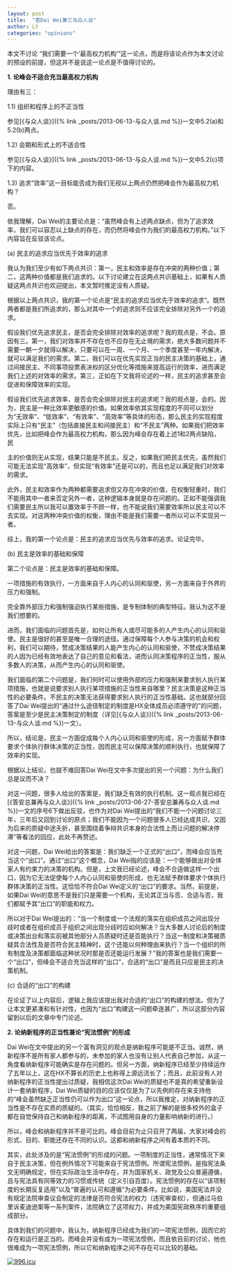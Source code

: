 ```yaml
---
layout: post
title:  "答Dai Wei兼三与众人谈"
author: LY
categories: "opinions"
---
```

本文不讨论 “我们需要一个‘最高权力机构’”这一论点，而是将该论点作为本文讨论的预设的前提，但这并不是说这一论点是不值得讨论的。

**1. 论峰会不适合充当最高权力机构**

理由有三：

1.1) 组织和程序上的不正当性

参见[《与众人谈》]({% link _posts/2013-06-13-与众人谈.md %})一文中5.2(a)和5.2(b)两点。

1.2) 会期和形式上的不适合性

参见[《与众人谈》]({% link _posts/2013-06-13-与众人谈.md %})一文中5.2(c)项下的内容。

1.3) 追求“效率”这一目标能否成为我们无视以上两点仍然把峰会作为最高权力机构？

否。

依我理解，Dai Wei的主要论点是：“虽然峰会有上述两点缺点，但为了追求效率，我们可以容忍以上缺点的存在，而仍然将峰会作为我们的最高权力机构。”以下内容旨在反驳该论点。

(a) 民主的追求应当优先于效率的追求

我认为我们至少有如下两点共识：第一，民主和效率是存在冲突的两种价值；第二，这两种价值都是我们追求的。以下讨论建立在这两点共识基础上，如果有人质疑这两点共识也欢迎提出，本文暂时推定没有人质疑。

根据以上两点共识，我的第一个论点是“民主的追求应当优先于效率的追求”。既然两者都是我们所追求的，那么对其中一个的追求则不应该完全排除对另外一个的追求。

假设我们优先追求民主，是否会完全排除对效率的追求呢？我的观点是，不会。原因有三。第一，我们对效率并不存在也不应存在无止境的需求，绝大多数问题并不需要一朝一夕就得以解决，只要可以在一周、一个月、一个季度甚至一年内解决，就可以满足我们的需求。第二，我们可以在优先实现正当的民主决策的基础上，通过间接民主、不同事项投票表决权的区分优化等措施来提高运行的效率，进而满足我们上述的对效率的需求。第三，正如在下文我将论述的一样，民主的追求甚至会促进和保障效率的实现。

假设我们优先追求效率，是否会完全排除对民主的追求呢？我的观点是，会的。因为，民主是一种比效率更敏感的价值。如果效率依其实现程度的不同可以划分为“无效率”、“低效率”、“有效率”、“高效率”等具体的形态，那么民主的实现程度实际上只有“民主”（包括直接民主和间接民主）和“不民主”两种。如果我们把效率优先，比如把峰会作为最高权力机构，那么因为峰会存在着上述1和2两点缺陷，民

主的价值则无从实现，结果只能是不民主。反之，如果我们把民主优先，虽然我们可能无法实现“高效率”，但实现“有效率”还是可以的，而且也足以满足我们对效率的需求。

此外，民主和效率作为两种都需要追求但又存在冲突的价值，在权衡轻重时，我们不能用其中一者来否定另外一者，这种逻辑本身就是存在问题的。正如不能强调我们需要民主所以我可以置效率于不顾一样，也不能说我们需要效率所以民主可以不去实现。对这两种冲突价值的权衡，理由不能是我们需要一者所以可以不实现另一者。

综上，我的第一个论点是：民主的追求应当优先与效率的追求。论证完毕。

(b) 民主是效率的基础和保障

第二个论点是：民主是效率的基础和保障。

一项措施的有效执行，一方面来自于人内心的认同和驱使，另一方面来自于外界的压力和强制。

完全靠外部压力和强制强迫执行某些措施，是专制体制的典型特征。我认为这不是我们想要的。

进而，我们面临的问题首先是，如何让所有人或尽可能多的人产生内心的认同和驱使。民主是很好的甚至是唯一合理的途径。通过保障每个人参与决策的机会和权利，我们可以期待，赞成决策结果的人能产生内心的认同和驱使，不赞成决策结果的人因为已经有效地表达了自己的意见和看法，进而认同决策程序的正当性，服从多数人的决策，从而产生内心的认同和驱使。

我们面临的第二个问题是，我们何时可以使用外部的压力和强制来要求别人执行某项措施，也就是说要求别人执行某项措施的正当性来自哪里？民主决策是这种正当性的必要条件。不民主的决策无法获得要求别人执行的正当性基础。这也就部分回答了Dai Wei提出的“通过什么途径制定的制度是HX全体成员必须遵守的”的问题，答案是至少是民主决策制定的制度（详见[《与众人谈》]({% link _posts/2013-06-13-与众人谈.md %})一文）。

所以，结论是，民主一方面促成每个人内心认同和驱使的形成，另一方面赋予群体要求个体执行群体决策的正当性，因而民主可以保障决策的顺利执行，也就保障了效率的实现。

根据以上结论，也就不难回答Dai Wei在文中多次提出的另一个问题：为什么我们总是议而不决？

对这一问题，很多人给出的答案是，我们缺乏有效的执行机制。这一观点我已经在[《答安总兼再与众人谈》]({% link _posts/2013-06-27-答安总兼再与众人谈.md %})一文的序号6下做出反驳，也作为对Dai Wei提出的“我们不能一个问题讨论三年，三年后又回到讨论的原点；我们不能因为一个问题很多人已经达成共识，又因为后来的质疑中途夭折，甚至围绕着争辩共识本身的合法性上而让问题的解决停滞”等看法的回应，此处不再赘述。

对这一问题，Dai Wei给出的答案是：我们缺乏一个正式的“出口”，而峰会应当充当这个“出口”。通过“出口”这个概念，Dai Wei指的应该是：一个能够做出对全体家人有约束力的决策的机构。但是，上文我已经论述，峰会不合适做这样一个出口，因为它无法促使每个人内心认同和驱使的形成，也无法赋予群体要求个体执行群体决策的正当性。这恰恰不符合Dai Wei定义的“出口”的要求。当然，前提是，如果Dai Wei的意思不是我们只是需要一个机构，无论其正当与否、合适与否，我们都赋予其“出口”的职能和权力。

所以对于Dai Wei提出的：“当一个制度或一个法规的落实在组织成员之间出现分歧时或者在组织成员于组织之间出现分歧时应如何解决？当大多数人讨论后的制度或决策出台和落实前被其他部分人员质疑时还是否能执行？当这一制度和决策被质疑其合法性及是否符合民主精神时，这个还能以何种理由来执行？当一个组织的所有制度及决策都面临这种状况时那是否还能运行发展？”我的答案也是我们需要一个“出口”，但峰会不适合充当这样的“出口”，合适的“出口”是而且只应是民主的决策机制。

(c) 合适的“出口”的构建

在论证了以上内容后，逻辑上我应该提出我对合适的“出口”的构建的想法。但为了让本文更紧凑和有针对性，也因为“出口”构建这一问题牵连甚广，所以这部分内容留到以后的文章中专门论述。

**2. 论纳新程序的正当性兼论“宪法惯例”的形成**

Dai Wei在文中提出的另一个富有洞见的观点是纳新程序可能是不正当。诚然，纳新程序不是所有家人都参与的，未参加的家人也没有让别人代表自己参加，从这一角度看纳新程序可能确实是存在问题的。但另一方面，纳新程序已经至少持续运作了五年以上，这在HX不算长的历史上也称得上源远流长了；而且，此前没有人对纳新程序的正当性提出过质疑，我相信这次Dai Wei的质疑也不是真的希望重新设计一套纳新程序，Dai Wei质疑的目的应该仅仅是为了以先例的存在来支持他的“峰会虽然缺乏正当性仍可以作为出口”这一论点，所以我推定，对纳新程序的正当性是不存在实质的质疑的。（其实，恰恰相反，我之前了解的是很多校外的盒子都在自觉保持自己和纳新程序的距离，不试图用自身的力量影响纳新的进行。）

所以，峰会和纳新程序并不是可比的。峰会目前为止只召开了两届，大家对峰会的形式、目的、职能还存在不同的认识。这都和纳新程序之间有着本质的不同。

其实，此处涉及的是“宪法惯例”的形成的问题。一项制度的正当性，通常情况下来自于民主决策，但在例外情况下可能来自于宪法惯例。所谓宪法惯例，是指宪法条文无明确规定，但在实际政治生活中存在，并为国家机关、政党及公众普遍遵循，且与宪法具有同等效力的习惯或传统（定义引自百度）。宪法惯例的存在以“该项制度的长期反复适用”以及“普遍的认可和遵循”为必要条件。比如说，美国宪法并没有规定法院审查议会制定的法律是否符合宪法的权力（违宪审查权），但通过马伯里诉麦迪逊案等一系列案件，法院确立了这项权力，并成为美国宪政秩序的重要组成部分。

具体到我们的问题中，我认为，纳新程序已经成为我们的一项宪法惯例，因而它的存在和运行是正当的。而峰会并没有成为一项宪法惯例，而且依目前的讨论，他也很难成为一项宪法惯例，所以它和纳新程序之间不存在可以比较的基础。 

[![996.icu](https://img.shields.io/badge/link-996.icu-red.svg)](https://996.icu)